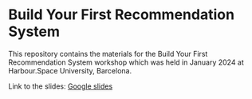 # Build Your First Recommendation System 
This repository contains the materials for the Build Your First Recommendation System workshop which was held in January 2024 at Harbour.Space University, Barcelona.

Link to the slides: [Google slides](https://docs.google.com/presentation/d/1CelFOqqY_RLtTjjEYTDUMHmSNuQQFt-B5wV7gu1EHmA/edit?usp=sharing)
